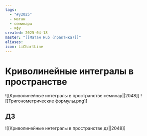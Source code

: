 ```yaml
---
tags:
  - "#y2025"
  - матан
  - семинары
  - кфу
created: 2025-04-18
master: "[[Матан Hub (практика)]]"
aliases: 
icon: LiChartLine
---
```


# Криволинейные интегралы в пространстве
![[Криволинейные интегралы в пространстве семинар||2048]]
![[Тригонометрические формулы.png]]

## ДЗ
![[Криволинейные интегралы в пространстве дз||2048]]
